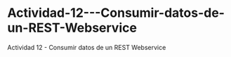 # Actividad-12---Consumir-datos-de-un-REST-Webservice
Actividad 12 - Consumir datos de un REST Webservice
